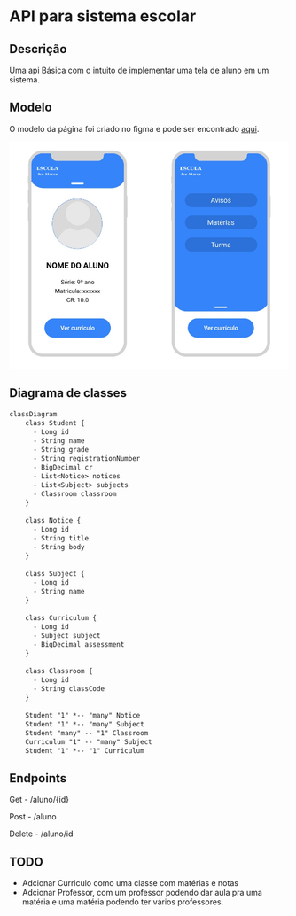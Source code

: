 
# API para sistema escolar

## Descrição

Uma api Básica com o intuito de implementar uma tela de aluno em um sistema.

## Modelo

O modelo da página foi criado no figma e pode ser encontrado [aqui](https://www.figma.com/file/JmTG3CDK5viEAyAVShfdjc/Modelo_aplicativo_escolar?type=design&node-id=0%3A1&mode=design&t=ZH6NuBff9MuaeULY-1).

![](src/main/resources/imgs/tela_projeto.jpg)

## Diagrama de classes

```mermaid
classDiagram
    class Student {
      - Long id
      - String name
      - String grade
      - String registrationNumber
      - BigDecimal cr
      - List<Notice> notices
      - List<Subject> subjects
      - Classroom classroom
    }

    class Notice {
      - Long id
      - String title
      - String body
    }

    class Subject {
      - Long id
      - String name
    }
    
    class Curriculum {
      - Long id
      - Subject subject
      - BigDecimal assessment
    }

    class Classroom {
      - Long id
      - String classCode
    }

    Student "1" *-- "many" Notice
    Student "1" *-- "many" Subject
    Student "many" -- "1" Classroom
    Curriculum "1" -- "many" Subject
    Student "1" *-- "1" Curriculum

```

## Endpoints
Get - /aluno/{id}

Post - /aluno

Delete - /aluno/id

## TODO
- Adcionar Curriculo como uma classe com matérias e notas
- Adcionar Professor, com um professor podendo dar aula pra uma matéria e uma matéria podendo ter vários professores.
